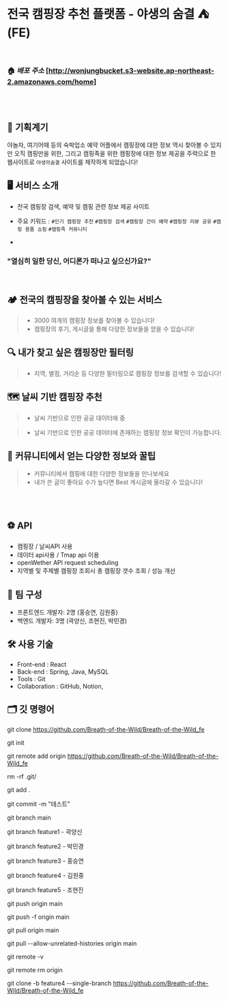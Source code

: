 
</br>

# **전국 캠핑장 추천 플랫폼 - **야생의 숨결** ⛺️ (FE)**

<br>

### **🏠 _배포 주소_** [http://wonjungbucket.s3-website.ap-northeast-2.amazonaws.com/home]

<br>
<br>

## 🚀 기획계기

야놀자, 여기어때 등의 숙박업소 예약 어플에서 캠핑장에 대한 정보 역시 찾아볼 수 있지만 오직 캠핑만을 위한, 그리고 캠핑족을 위한 
캠핑장에 대한 정보 제공을 주력으로 한 웹사이트로 `야생의숨결` 사이트를 제작하게 되었습니다!

## 🖥️ 서비스 소개

- 전국 캠핑장 검색, 예약 및 캠핑 관련 정보 제공 사이트
- 주요 키워드 : `#인기 캠핑장 추천` `#캠핑장 검색` `#캠핑장 간이 예약` `#캠핑장 리뷰 공유` `#캠핑 용품 쇼핑` `#캠핑족 커뮤니티`

- 
### "열심히 일한 당신, 어디론가 떠나고 싶으신가요?"

</br>

## 🏕 전국의 캠핑장을 찾아볼 수 있는 서비스

> - 3000 여개의 캠핑장 정보를 찾아볼 수 있습니다!
> - 캠핑장의 후기, 게시글을 통해 다양한 정보들을 얻을 수 있습니다!

## 🔍 내가 찾고 싶은 캠핑장만 필터링

> - 지역, 별점, 거리순 등 다양한 필터링으로 캠핑장 정보를 검색할 수 있습니다!

## 🗺 날씨 기반 캠핑장 추천

> - 날씨 기반으로 인한 공공 데이터에 중

> - 날씨 기반으로 인한 공공 데이터에 존재하는 캠핑장 정보 확인이 가능합니다.


## 👬 커뮤니티에서 얻는 다양한 정보와 꿀팁

> - 커뮤니티에서 캠핑에 대한 다양한 정보들을 만나보세요
> - 내가 쓴 글이 좋아요 수가 높다면 Best 게시글에 올라갈 수 있습니다!

</br>

</br>

## **⚽ API**

- 캠핑장 / 날씨API 사용
- 데이터 api사용 / Tmap api 이용
- openWether API request scheduling
- 지역별 및 주제별 캠핑장 조회시 총 캠핑장 갯수 조회 / 성능 개선

## 👥 팀 구성

- 프론트엔드 개발자: 2명 (홍승연, 김원중)
- 백엔드 개발자: 3명 (곽양신, 조현진, 박민경)

## 🛠️ 사용 기술

- Front-end : React
- Back-end : Spring, Java, MySQL
- Tools : Git
- Collaboration : GitHub, Notion,

## 🗂 깃 명령어

git clone https://github.com/Breath-of-the-Wild/Breath-of-the-Wild_fe

git init

git remote add origin https://github.com/Breath-of-the-Wild/Breath-of-the-Wild_fe

rm -rf .git/

git add .

git commit -m "테스트"

git branch main

git branch feature1 - 곽양신

git branch feature2 - 박민경

git branch feature3 - 홍승연

git branch feature4 - 김원중

git branch feature5 - 조현진



git push origin main

git push -f origin main

git pull origin main

git pull --allow-unrelated-histories origin main


git remote -v

git remote rm origin


git clone -b feature4 --single-branch https://github.com/Breath-of-the-Wild/Breath-of-the-Wild_fe
